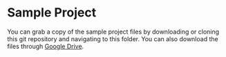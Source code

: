 # Sample Project
You can grab a copy of the sample project files by downloading or cloning this git repository and navigating to this folder. You can also download the files through [Google Drive](https://drive.google.com/file/d/1411TZKdG-1dnhIYTf1MqMkOb8G1N1rN6/view?usp=sharing).